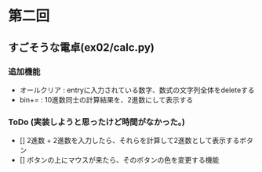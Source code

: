 # 第二回
## すごそうな電卓(ex02/calc.py)
### 追加機能
- オールクリア : entryに入力されている数字、数式の文字列全体をdeleteする
- bin+= : 10進数同士の計算結果を、2進数にして表示する

### ToDo (実装しようと思ったけど時間がなかった。)
- [] 2進数 + 2進数を入力したら、それらを計算して2進数として表示するボタン
- [] ボタンの上にマウスが来たら、そのボタンの色を変更する機能